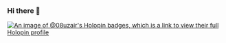 ### Hi there 👋
[![An image of @08uzair's Holopin badges, which is a link to view their full Holopin profile](https://holopin.me/08uzair)](https://holopin.io/@08uzair)

<!--
**08Uzair/08uzair** is a ✨ _special_ ✨ repository because its `README.md` (this file) appears on your GitHub profile.

Here are some ideas to get you started:

- 🔭 I’m currently working on ...
- 🌱 I’m currently learning ...
- 👯 I’m looking to collaborate on ...
- 🤔 I’m looking for help with ...
- 💬 Ask me about ...
- 📫 How to reach me: ...
- 😄 Pronouns: ...
- ⚡ Fun fact: ...
-->
